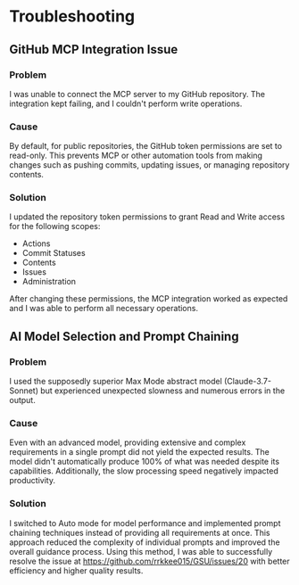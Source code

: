 # Troubleshooting

## GitHub MCP Integration Issue

### Problem

I was unable to connect the MCP server to my GitHub repository. The integration kept failing, and I couldn't perform write operations.

### Cause

By default, for public repositories, the GitHub token permissions are set to read-only. This prevents MCP or other automation tools from making changes such as pushing commits, updating issues, or managing repository contents.

### Solution

I updated the repository token permissions to grant Read and Write access for the following scopes:

- Actions
- Commit Statuses
- Contents
- Issues
- Administration

After changing these permissions, the MCP integration worked as expected and I was able to perform all necessary operations.

## AI Model Selection and Prompt Chaining

### Problem

I used the supposedly superior Max Mode abstract model (Claude-3.7-Sonnet) but experienced unexpected slowness and numerous errors in the output.

### Cause

Even with an advanced model, providing extensive and complex requirements in a single prompt did not yield the expected results. The model didn't automatically produce 100% of what was needed despite its capabilities. Additionally, the slow processing speed negatively impacted productivity.

### Solution

I switched to Auto mode for model performance and implemented prompt chaining techniques instead of providing all requirements at once. This approach reduced the complexity of individual prompts and improved the overall guidance process. Using this method, I was able to successfully resolve the issue at https://github.com/rrkkee015/GSU/issues/20 with better efficiency and higher quality results.

